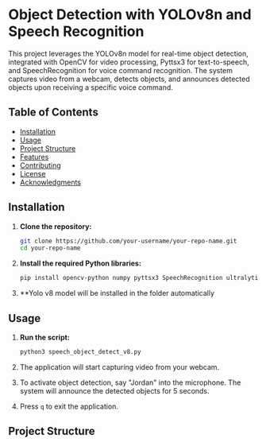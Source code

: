 # Object Detection with YOLOv8n and Speech Recognition

This project leverages the YOLOv8n model for real-time object detection, integrated with OpenCV for video processing, Pyttsx3 for text-to-speech, and SpeechRecognition for voice command recognition. The system captures video from a webcam, detects objects, and announces detected objects upon receiving a specific voice command.

## Table of Contents

- [Installation](#installation)
- [Usage](#usage)
- [Project Structure](#project-structure)
- [Features](#features)
- [Contributing](#contributing)
- [License](#license)
- [Acknowledgments](#acknowledgments)

## Installation

1. **Clone the repository:**
    ```bash
    git clone https://github.com/your-username/your-repo-name.git
    cd your-repo-name
    ```

2. **Install the required Python libraries:**
    ```bash
    pip install opencv-python numpy pyttsx3 SpeechRecognition ultralytics
    ```

3. **Yolo v8 model will be installed in the folder automatically

## Usage

1. **Run the script:**
    ```bash
    python3 speech_object_detect_v8.py
    ```

2. The application will start capturing video from your webcam.

3. To activate object detection, say "Jordan" into the microphone. The system will announce the detected objects for 5 seconds.

4. Press `q` to exit the application.

## Project Structure

